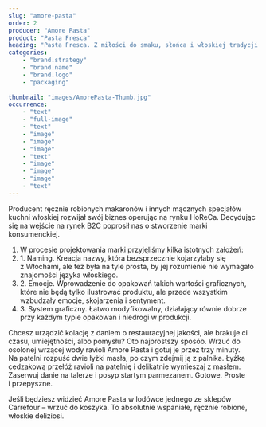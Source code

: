 ```yaml
---
slug: "amore-pasta"
order: 2
producer: "Amore Pasta"
product: "Pasta Fresca"
heading: "Pasta Fresca. Z miłości do smaku, słońca i włoskiej tradycji."
categories:
    - "brand.strategy"
    - "brand.name"
    - "brand.logo"
    - "packaging"
     
thumbnail: "images/AmorePasta-Thumb.jpg"
occurrence:
    - "text"
    - "full-image"
    - "text"
    - "image"
    - "image"
    - "image"
    - "text"
    - "image"
    - "image"
    - "image"
    - "text"
---
```

Producent ręcznie robionych makaronów i innych mącznych specjałów kuchni włoskiej rozwijał swój biznes operując na rynku HoReCa. Decydując się na wejście na rynek B2C poprosił nas o stworzenie marki konsumenckiej.

1. W procesie projektowania marki przyjęliśmy kilka istotnych założeń:
2. 1. Naming. Kreacja nazwy, która bezsprzecznie kojarzyłaby się z Włochami, ale też była na tyle prosta, by jej rozumienie nie wymagało znajomości języka włoskiego.
3. 2. Emocje. Wprowadzenie do opakowań takich wartości graficznych, które nie będą tylko ilustrować produktu, ale przede wszystkim wzbudzały emocje, skojarzenia i sentyment.
4. 3. System graficzny. Łatwo modyfikowalny, działający równie dobrze przy każdym typie opakowań i niedrogi w produkcji.

Chcesz urządzić kolację z daniem o restauracyjnej jakości, ale brakuje ci czasu, umiejętności, albo pomysłu? Oto najprostszy sposób. Wrzuć do osolonej wrzącej wody ravioli Amore Pasta i gotuj je przez trzy minuty. Na patelni rozpuść dwie łyżki masła, po czym zdejmij ją z palnika. Łyżką cedzakową przełóż ravioli na patelnię i delikatnie wymieszaj z masłem. Zaserwuj danie na talerze i posyp startym parmezanem. Gotowe. Proste i przepyszne.

Jeśli będziesz widzieć Amore Pasta w lodówce jednego ze sklepów Carrefour – wrzuć do koszyka. To absolutnie wspaniałe, ręcznie robione, włoskie deliziosi.